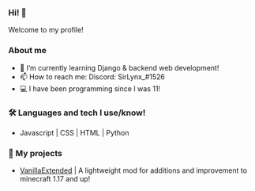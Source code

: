 ### Hi! 👋

Welcome to my profile!

### About me

- 🌱 I’m currently learning Django & backend web development!
- 📫 How to reach me: Discord: SirLynx_#1526 
- 💻 I have been programming since I was 11!

### 🛠 Languages and tech I use/know!

- Javascript | CSS | HTML | Python

### 🚀 My projects
- [VanillaExtended](https://github.com/SirLynx/VanillaExtended) | A lightweight mod for additions and improvement to minecraft 1.17 and up!
